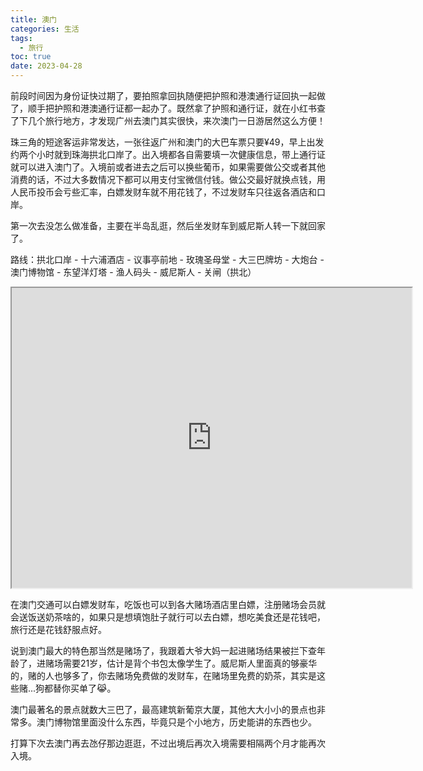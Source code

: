 ```yaml
---
title: 澳门
categories: 生活
tags:
  - 旅行
toc: true
date: 2023-04-28
---
```


前段时间因为身份证快过期了，要拍照拿回执随便把护照和港澳通行证回执一起做了，顺手把护照和港澳通行证都一起办了。既然拿了护照和通行证，就在小红书查了下几个旅行地方，才发现广州去澳门其实很快，来次澳门一日游居然这么方便！

珠三角的短途客运非常发达，一张往返广州和澳门的大巴车票只要¥49，早上出发约两个小时就到珠海拱北口岸了。出入境都各自需要填一次健康信息，带上通行证就可以进入澳门了。入境前或者进去之后可以换些葡币，如果需要做公交或者其他消费的话，不过大多数情况下都可以用支付宝微信付钱。做公交最好就换点钱，用人民币投币会亏些汇率，白嫖发财车就不用花钱了，不过发财车只往返各酒店和口岸。

第一次去没怎么做准备，主要在半岛乱逛，然后坐发财车到威尼斯人转一下就回家了。

路线：拱北口岸 - 十六浦酒店 - 议事亭前地 - 玫瑰圣母堂 - 大三巴牌坊 - 大炮台 - 澳门博物馆 - 东望洋灯塔 - 渔人码头 - 威尼斯人 - 关闸（拱北）

<iframe src="https://www.google.com/maps/d/u/0/embed?mid=1zMyPssWLfdH3gm_zQLABqoc9CrHNmyA&ehbc=2E312F" width="640" height="480"></iframe>

在澳门交通可以白嫖发财车，吃饭也可以到各大赌场酒店里白嫖，注册赌场会员就会送饭送奶茶啥的，如果只是想填饱肚子就行可以去白嫖，想吃美食还是花钱吧，旅行还是花钱舒服点好。

说到澳门最大的特色那当然是赌场了，我跟着大爷大妈一起进赌场结果被拦下查年龄了，进赌场需要21岁，估计是背个书包太像学生了。威尼斯人里面真的够豪华的，赌的人也够多了，你去赌场免费做的发财车，在赌场里免费的奶茶，其实是这些赌...狗都替你买单了😹。

澳门最著名的景点就数大三巴了，最高建筑新葡京大厦，其他大大小小的景点也非常多。澳门博物馆里面没什么东西，毕竟只是个小地方，历史能讲的东西也少。

打算下次去澳门再去氹仔那边逛逛，不过出境后再次入境需要相隔两个月才能再次入境。